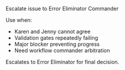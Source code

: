 Escalate issue to Error Eliminator Commander

Use when:
- Karen and Jenny cannot agree
- Validation gates repeatedly failing
- Major blocker preventing progress
- Need workflow commander arbitration

Escalates to Error Eliminator for final decision.